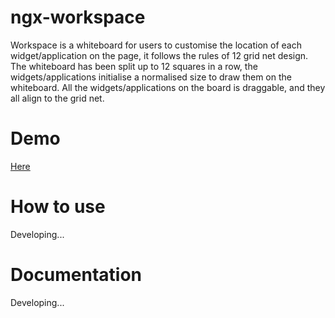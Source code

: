 # ngx-workspace

Workspace is a whiteboard for users to customise the location of each widget/application on the page, it follows the rules of 12 grid net design. The whiteboard has been split up to 12 squares in a row, the widgets/applications initialise a normalised size to draw them on the whiteboard. All the widgets/applications on the board is draggable, and they all align to the grid net.

# Demo 

[Here](https://donle.github.io/ngx-workspace/)

# How to use

Developing...

# Documentation

Developing...